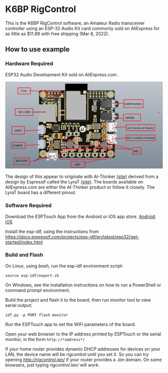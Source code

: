# K6BP RigControl

This is the K6BP RigControl software, an Amateur Radio transceiver
controller using an ESP-32 Audio Kit card commonly sold on AliExpress for
as little as $11.89 with free shipping (Mar 8, 2022).

## How to use example

### Hardware Required

ESP32 Audio Development Kit sold on AliExpress.com .

![ESP32 Audio Development Kit](website/esp32-audio-kit2.png)

The design of this appear to originate with AI-Thinker [(site)](https://docs.ai-thinker.com/en/esp32-audio-kit)
derived from a design by Espressif called the LyraT
[(site)](https://www.espressif.com/en/products/devkits/esp32-lyrat).
The boards available on AliExpress.com are either the AI-Thinker product or
follow it closely. The LyraT board has a different pinout.

### Software Required

Download the ESPTouch App from the Android or iOS app store.
[Android](https://play.google.com/store/apps/details?id=com.khoazero123.iot_esptouch_demo) [iOS](https://apps.apple.com/us/app/espressif-esptouch/id1071176700)

Install the esp-idf, using the instructions from
https://docs.espressif.com/projects/esp-idf/en/latest/esp32/get-started/index.html
### Build and Flash

On Linux, using *bash,* run the esp-idf environment script:
```
source esp-idf/export.sh
```
On Windows, see the installation instructions on how to run a PowerShell or
command prompt environment.

Build the project and flash it to the board, then run monitor tool to view serial output:

```
idf.py -p PORT flash monitor
```

Run the ESPTouch app to set the WiFi parameters of the board.

Open your web browser to the IP address printed by ESPTouch or the serial
monitor, in the form `http://*address*/`

If your home router provides dynamic DHCP addresses for devices on your LAN,
the device name will be *rigcontrol* until you set it. So you can try
opening *http://rigcontrol.lan/* if your router provides a *.lan* domain.
On some browsers, just typing *rigcontrol.lan/* will work.
